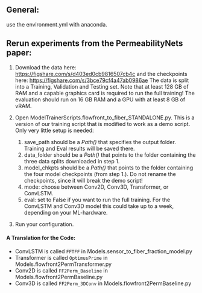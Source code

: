 ## General:

use the environment.yml with anaconda.

## Rerun experiments from the PermeabilityNets paper:

1.  Download the data here: https://figshare.com/s/d403ed0cb9816507cb4c and the checkpoints here: https://figshare.com/s/3bce79cf4a47ab0986ae
 The data is split into a Training, Validation and Testing set. Note that at least 128 GB of RAM and a capable graphics card is required to run the full training!
    The evaluation should run on 16 GB RAM and a GPU with at least 8 GB of vRAM. 
    
2. Open ModelTrainerScripts.flowfront_to_fiber_STANDALONE.py. This is a version of our training script that is modified to work as a demo script. Only very little setup is needed:
   1. save_path should be a _Path()_ that specifies the output folder. Training and Eval results will be saved there.
   2. data_folder should be a _Path()_ that points to the folder containing the three data splits downloaded in step 1.
   3. model_chkpts should be a _Path()_ that points to the folder containing the four model checkpoints (from step 1.). Do not rename the checkpoints, since it will break the demo script!
   4. mode: choose between Conv2D, Conv3D, Transformer, or ConvLSTM.
   5. eval: set to False if you want to run the full training. For the ConvLSTM and Conv3D model this could take up to a week, depending on your ML-hardware. 
3.
    Run your configuration.

#### A Translation for the Code:
* ConvLSTM is called `FFTFF` in Models.sensor_to_fiber_fraction_model.py
* Transformer is called `OptimusPrime` in Models.flowfront2PermTransformer.py
* Conv2D is called `FF2Perm_Baseline` in Models.flowfront2PermBaseline.py
* Conv3D is called `FF2Perm_3DConv` in Models.flowfront2PermBaseline.py

